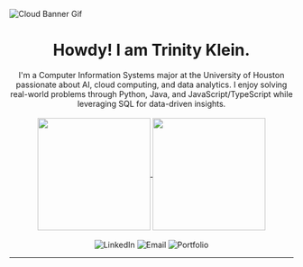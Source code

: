 ![Cloud Banner Gif](https://64.media.tumblr.com/bf00f56ba9db3739a3c2ea4bdda2dc9a/a77044ff233a32a4-ac/s2000x556/f821cce891c38632c74a42d266c7fa98c16b0a96.gif)

<h1 align="center"><strong>Howdy! I am Trinity Klein. </strong></h1>
<div align="center">I'm a Computer Information Systems major at the University of Houston passionate about AI, cloud computing, and data analytics. I enjoy solving real-world problems through Python, Java, and JavaScript/TypeScript while leveraging SQL for data-driven insights.</div>
<br />
<!-- Github Commit Stats -->
<div align="center">
<a href="https://github.com/tlklein/github-readme-stats">
  <img height=200 align="center" src="https://github-readme-stats.vercel.app/api?username=tlklein&show_icons=true&rank_icon=github" />
</a>
<!-- Github Top Lan Stats -->
<a href="https://github.com/tlklein/convoychat">
  <img height=200 align="center" src="https://github-readme-stats.vercel.app/api/top-langs?username=tlklein&layout=compact&langs_count=8" />
</a>
<span>
</div>
<!-- Social Buttons -->
<br />
<div align="center">
    <!-- LinkedIn Button -->
    <a href="https://linkedin.com/in/trinity-klein" target="_blank" style="text-decoration: none;">
        <img src="https://img.shields.io/badge/LinkedIn-Connect-blue?style=for-the-badge&logo=linkedin" alt="LinkedIn">
    </a>
    <!-- Email Button -->
    <a href="mailto:tlklein@cougarnet.uh.edu  " style="text-decoration: none;">
        <img src="https://img.shields.io/badge/Email-Contact-red?style=for-the-badge&logo=gmail" alt="Email">
    </a>
    <!-- Portfolio Button -->
    <a href="https://personal-portfolio-vercel-hazel.vercel.app/" target="_blank" style="text-decoration: none;">
        <img src="https://img.shields.io/badge/Portfolio-Visit-black?style=for-the-badge&logo=github" alt="Portfolio">
    </a>
</div>

---
